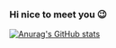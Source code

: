 ### Hi nice to meet you 😉 

[![Anurag's GitHub stats](https://github-readme-stats.vercel.app/api?username=SkillerEnte&show_icons=true&theme=radical)](https://github.com/anuraghazra/github-readme-stats)
